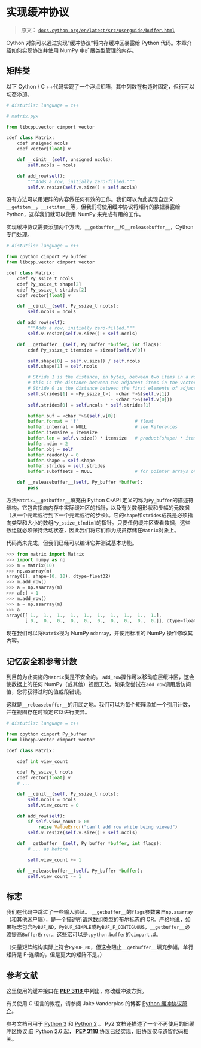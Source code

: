 # 实现缓冲协议

> 原文： [`docs.cython.org/en/latest/src/userguide/buffer.html`](http://docs.cython.org/en/latest/src/userguide/buffer.html)

Cython 对象可以通过实现“缓冲协议”将内存缓冲区暴露给 Python 代码。本章介绍如何实现协议并使用 NumPy 中扩展类型管理的内存。

## 矩阵类

以下 Cython / C ++代码实现了一个浮点矩阵，其中列数在构造时固定，但行可以动态添加。

```py
# distutils: language = c++

# matrix.pyx

from libcpp.vector cimport vector

cdef class Matrix:
    cdef unsigned ncols
    cdef vector[float] v

    def __cinit__(self, unsigned ncols):
        self.ncols = ncols

    def add_row(self):
        """Adds a row, initially zero-filled."""
        self.v.resize(self.v.size() + self.ncols)

```

没有方法可以用矩阵的内容做任何有效的工作。我们可以为此实现自定义`__getitem__`，`__setitem__`等，但我们将使用缓冲协议将矩阵的数据暴露给 Python，这样我们就可以使用 NumPy 来完成有用的工作。

实现缓冲协议需要添加两个方法，`__getbuffer__`和`__releasebuffer__`，Cython 专门处理。

```py
# distutils: language = c++

from cpython cimport Py_buffer
from libcpp.vector cimport vector

cdef class Matrix:
    cdef Py_ssize_t ncols
    cdef Py_ssize_t shape[2]
    cdef Py_ssize_t strides[2]
    cdef vector[float] v

    def __cinit__(self, Py_ssize_t ncols):
        self.ncols = ncols

    def add_row(self):
        """Adds a row, initially zero-filled."""
        self.v.resize(self.v.size() + self.ncols)

    def __getbuffer__(self, Py_buffer *buffer, int flags):
        cdef Py_ssize_t itemsize = sizeof(self.v[0])

        self.shape[0] = self.v.size() / self.ncols
        self.shape[1] = self.ncols

        # Stride 1 is the distance, in bytes, between two items in a row;
        # this is the distance between two adjacent items in the vector.
        # Stride 0 is the distance between the first elements of adjacent rows.
        self.strides[1] = <Py_ssize_t>(  <char *>&(self.v[1])
                                       - <char *>&(self.v[0]))
        self.strides[0] = self.ncols * self.strides[1]

        buffer.buf = <char *>&(self.v[0])
        buffer.format = 'f'                     # float
        buffer.internal = NULL                  # see References
        buffer.itemsize = itemsize
        buffer.len = self.v.size() * itemsize   # product(shape) * itemsize
        buffer.ndim = 2
        buffer.obj = self
        buffer.readonly = 0
        buffer.shape = self.shape
        buffer.strides = self.strides
        buffer.suboffsets = NULL                # for pointer arrays only

    def __releasebuffer__(self, Py_buffer *buffer):
        pass

```

方法`Matrix.__getbuffer__`填充由 Python C-API 定义的称为`Py_buffer`的描述符结构。它包含指向内存中实际缓冲区的指针，以及有关数组形状和步幅的元数据（从一个元素或行到下一个元素或行的步长）。它的`shape`和`strides`成员是必须指向类型和大小的数组`Py_ssize_t[ndim]`的指针。只要任何缓冲区查看数据，这些数组就必须保持活动状态，因此我们将它们作为成员存储在`Matrix`对象上。

代码尚未完成，但我们已经可以编译它并测试基本功能。

```py
>>> from matrix import Matrix
>>> import numpy as np
>>> m = Matrix(10)
>>> np.asarray(m)
array([], shape=(0, 10), dtype=float32)
>>> m.add_row()
>>> a = np.asarray(m)
>>> a[:] = 1
>>> m.add_row()
>>> a = np.asarray(m)
>>> a
array([[ 1.,  1.,  1.,  1.,  1.,  1.,  1.,  1.,  1.,  1.],
       [ 0.,  0.,  0.,  0.,  0.,  0.,  0.,  0.,  0.,  0.]], dtype=float32)

```

现在我们可以将`Matrix`视为 NumPy `ndarray`，并使用标准的 NumPy 操作修改其内容。

## 记忆安全和参考计数

到目前为止实施的`Matrix`类是不安全的。 `add_row`操作可以移动底层缓冲区，这会使数据上的任何 NumPy（或其他）视图无效。如果您尝试在`add_row`调用后访问值，您将获得过时的值或段错误。

这就是`__releasebuffer__`的用武之地。我们可以为每个矩阵添加一个引用计数，并在视图存在时锁定它以进行变异。

```py
# distutils: language = c++

from cpython cimport Py_buffer
from libcpp.vector cimport vector

cdef class Matrix:

    cdef int view_count

    cdef Py_ssize_t ncols
    cdef vector[float] v
    # ...

    def __cinit__(self, Py_ssize_t ncols):
        self.ncols = ncols
        self.view_count = 0

    def add_row(self):
        if self.view_count > 0:
            raise ValueError("can't add row while being viewed")
        self.v.resize(self.v.size() + self.ncols)

    def __getbuffer__(self, Py_buffer *buffer, int flags):
        # ... as before

        self.view_count += 1

    def __releasebuffer__(self, Py_buffer *buffer):
        self.view_count -= 1

```

## 标志

我们在代码中跳过了一些输入验证。 `__getbuffer__`的`flags`参数来自`np.asarray`（和其他客户端），是一个描述所请求数组类型的布尔标志的 OR。严格地说，如果标志包含`PyBUF_ND`，`PyBUF_SIMPLE`或`PyBUF_F_CONTIGUOUS`，`__getbuffer__`必须提高`BufferError`。这些宏可以是`cpython.buffer`的`cimport` .d。

（矢量矩阵结构实际上符合`PyBUF_ND`，但这会阻止`__getbuffer__`填充步幅。单行矩阵是 F-连续的，但是更大的矩阵不是。）

## 参考文献

这里使用的缓冲接口在  [**PEP 3118** ](https://www.python.org/dev/peps/pep-3118)中列出，修改缓冲液方案。

有关使用 C 语言的教程，请参阅 Jake Vanderplas 的博客 [Python 缓冲协议简介](https://jakevdp.github.io/blog/2014/05/05/introduction-to-the-python-buffer-protocol/)。

参考文档可用于 [Python 3](https://docs.python.org/3/c-api/buffer.html) 和 [Python 2](https://docs.python.org/2.7/c-api/buffer.html) 。 Py2 文档还描述了一个不再使用的旧缓冲区协议;自 Python 2.6 起，  [**PEP 3118** ](https://www.python.org/dev/peps/pep-3118)协议已经实现，旧协议仅与遗留代码相关。